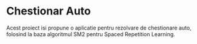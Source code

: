 # Chestionar Auto

Acest proiect isi propune o aplicatie pentru rezolvare de chestionare auto, folosind la baza algoritmul SM2 pentru Spaced Repetition Learning.

